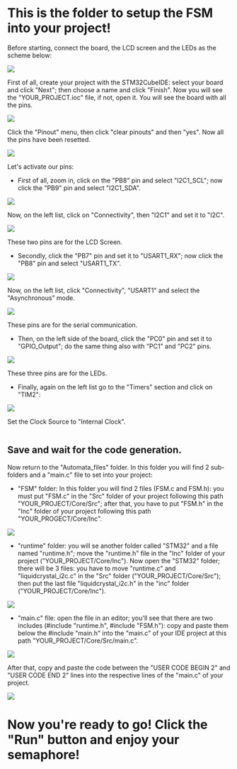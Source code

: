 # This is the folder to setup the FSM into your project!
Before starting, connect the board, the LCD screen and the LEDs as the scheme below:

![](https://github.com/RiccardoMazzi01/FSM_STM32_Lab/blob/main/images/scheme.jpg)

First of all, create your project with the STM32CubeIDE: select your board and click "Next"; then choose a name and click "Finish". Now you will see the "YOUR_PROJECT.ioc" file, if not, open it. You will see the board with all the pins.

![](https://github.com/RiccardoMazzi01/FSM_STM32_Lab/blob/main/images/ioc.png)

Click the "Pinout" menu, then click "clear pinouts" and then "yes".
Now all the pins have been resetted.

![](https://github.com/RiccardoMazzi01/FSM_STM32_Lab/blob/main/images/clear%20pinouts.png)

Let's activate our pins:

- First of all, zoom in, click on the "PB8" pin and select "I2C1_SCL"; now click the "PB9" pin and select "I2C1_SDA".

![](https://github.com/RiccardoMazzi01/FSM_STM32_Lab/blob/main/images/lcd_yellow.png)

Now, on the left list, click on "Connectivity", then "I2C1" and set it to "I2C". 

![](https://github.com/RiccardoMazzi01/FSM_STM32_Lab/blob/main/images/lcd_green.png)

These two pins are for the LCD Screen.

- Secondly, click the "PB7" pin and set it to "USART1_RX"; now click the "PB8" pin and select "USART1_TX".

![](https://github.com/RiccardoMazzi01/FSM_STM32_Lab/blob/main/images/usart_yellow.png)

Now, on the left list, click "Connectivity", "USART1" and select the "Asynchronous" mode.

![](https://github.com/RiccardoMazzi01/FSM_STM32_Lab/blob/main/images/usart_green.png)

These pins are for the serial communication.

- Then, on the left side of the board, click the "PC0" pin and set it to "GPIO_Output"; do the same thing also with "PC1" and "PC2" pins.
 
![](https://github.com/RiccardoMazzi01/FSM_STM32_Lab/blob/main/images/LEDs.png) 
 
These three pins are for the LEDs.

- Finally, again on the left list go to the "Timers" section and click on "TIM2":

![](https://github.com/RiccardoMazzi01/FSM_STM32_Lab/blob/main/images/tim2_off.png)

Set the Clock Source to "Internal Clock".

![]()

## Save and wait for the code generation.

Now return to the "Automata_files" folder. In this folder you will find 2 sub-folders and a "main.c" file to set into your project:

- "FSM" folder: In this folder you will find 2 files (FSM.c and FSM.h): you must put "FSM.c" in the "Src" folder of your project following this path "YOUR_PROJECT/Core/Src"; after that, you have to put "FSM.h" in the "Inc" folder of your project following this path "YOUR_PROGECT/Core/Inc".

![](https://github.com/RiccardoMazzi01/FSM_STM32_Lab/blob/main/images/fsm.png)

- "runtime" folder: you will se another folder called "STM32" and a file named "runtime.h"; move the "runtime.h" file in the "Inc" folder of your project ("YOUR_PROJECT/Core/Inc"). Now open the "STM32" folder; there will be 3 files: you have to move "runtime.c" and "liquidcrystal_i2c.c" in the "Src" folder ("YOUR_PROJECT/Core/Src"); then put the last file "liquidcrystal_i2c.h" in the "inc" folder ("YOUR_PROJECT/Core/Inc").

![](https://github.com/RiccardoMazzi01/FSM_STM32_Lab/blob/main/images/runtime.png)

- "main.c" file: open the file in an editor; you'll see that there are two includes (#include "runtime.h", #include "FSM.h"): copy and paste them below the #include "main.h" into the "main.c" of your IDE project at this path "YOUR_PROJECT/Core/Src/main.c".

![](https://github.com/RiccardoMazzi01/FSM_STM32_Lab/blob/main/images/includes.png)

After that, copy and paste the code between the "USER CODE BEGIN 2" and "USER CODE END 2" lines into the respective lines of the "main.c" of your project.

![](https://github.com/RiccardoMazzi01/FSM_STM32_Lab/blob/main/images/user_code_2.png)

# Now you're ready to go! Click the "Run" button and enjoy your semaphore!
